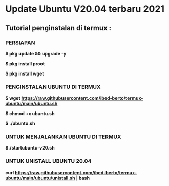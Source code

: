 # Update Ubuntu V20.04 terbaru 2021

## Tutorial penginstalan di termux :

### PERSIAPAN
**$ pkg update && upgrade -y**
 
**$ pkg install proot**
 
 **$ pkg install wget**
 
 ### PENGINSTALAN UBUNTU DI TERMUX

 **$ wget https://raw.githubusercontent.com/ibed-berto/termux-ubuntu/main/ubuntu.sh**
 
 **$ chmod +x ubuntu.sh**
 
 **$ ./ubuntu.sh**
 
 ### UNTUK MENJALANKAN UBUNTU DI TERMUX

 **$./startubuntu-v20.sh**

 ### UNTUK UNISTALL UBUNTU 20.04

 **curl https://raw.githubusercontent.com/ibed-berto/termux-ubuntu/main/ubuntu/unistall.sh | bash**
